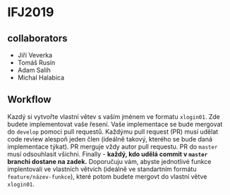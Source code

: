 # IFJ2019
## collaborators
 - Jiří Veverka
 - Tomáš Rusín
 - Adam Salih
 - Michal Halabica

## Workflow
Kazdý si vytvořte vlastní větev s vaším jménem ve formatu `xlogin01`. Zde budete implementovat vaše řesení. Vaše implementace se bude mergovat do `develop` pomoci pull requestů. Každýmu pull request (PR) musí udělat code review alespoň jeden člen (ideálně takový, kterého se bude daná implementace týkat). PR merguje vždy autor pull requestu.
PR do `master` musí odsouhlasit všichni. Finally - **každý, kdo udělá commit v `master` branchi dostane na zadek.**
Doporučuju vám, abyste jednotlivé funkce implentovali ve vlastních větvích (ideálně ve standartním formátu `feature/název-funkce`), které potom budete mergovt do vlastní větve `xlogin01`.
